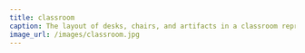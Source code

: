 ```yaml
---
title: classroom
caption: The layout of desks, chairs, and artifacts in a classroom represents a particular way of economic production. Therefore, the traditional classroom layout, with the instructor at the top and the students attending, stands for the industrial age, which was based on discipline and hierarchy.
image_url: /images/classroom.jpg
---
```

